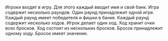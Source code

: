 
Игроки входят в игру. Для этого каждый вводит имя и свой банк. Игра содержит несколько раундов. Один раунд принадлежит одной игре. Каждый раунд имеет победителя и фишки в банке. Каждый раунд содержит несколько ходов. Игрок делает один ход. Ход хранит очки всех бросков. Ход состоит из нескольких бросков. Бросок принадлежит одному ходу. Бросок имеет значение.
